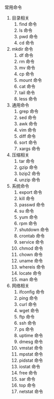 常用命令

1. 目录相关
   1. find 命令
   2. ls 命令
   3. pwd 命令
   4. cd 命令
2. mkdir 命令
   1. df 命令
   2. rm 命令
   3. mv 命令
   4. cp 命令
   5. mount 命令
   6. cat 命令
   7. tail 命令
   8. less 命令
3. 通用命令
   1. grep 命令
   2. sed 命令
   3. awk 命令
   4. vim 命令
   5. diff 命令
   6. sort 命令
   7. xargs 命令
4. 压缩相关
   1. tar 命令
   2. gzip 命令
   3. bzip2 命令
   4. unzip 命令
5. 系统命令
   1. export 命令
   2. kill 命令
   3. passwd 命令
   4. su 命令
   5. yum 命令
   6. rpm 命令
   7. shutdown 命令
   8. crontab 命令
   9. service 命令
   10. chmod 命令
   11. chown 命令
   12. uname 命令
   13. whereis 命令
   14. locate 命令
   15. man 命令
6. 网络相关
   1. ifconfig 命令
   2. ping 命令
   3. curl 命令
   4. wget 命令
   5. ftp 命令
   6. ssh 命令
   7. ps 命令
   8. uptime 命令
   9. dmesg 命令
   10. vmstat 命令
   11. mpstat 命令
   12. pidstat 命令
   13. iostat 命令
   14. free 命令
   15. sar 命令
   16. top 命令
   17. netstat 命令